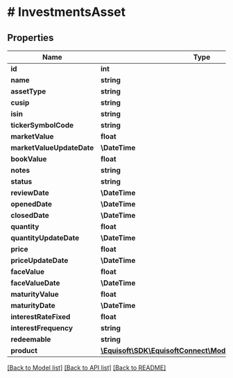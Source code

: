 # # InvestmentsAsset

## Properties

Name | Type | Description | Notes
------------ | ------------- | ------------- | -------------
**id** | **int** |  | [optional]
**name** | **string** |  | [optional]
**assetType** | **string** |  | [optional]
**cusip** | **string** |  | [optional]
**isin** | **string** |  | [optional]
**tickerSymbolCode** | **string** |  | [optional]
**marketValue** | **float** |  | [optional]
**marketValueUpdateDate** | **\DateTime** |  | [optional]
**bookValue** | **float** |  | [optional]
**notes** | **string** |  | [optional]
**status** | **string** |  | [optional]
**reviewDate** | **\DateTime** |  | [optional]
**openedDate** | **\DateTime** |  | [optional]
**closedDate** | **\DateTime** |  | [optional]
**quantity** | **float** |  | [optional]
**quantityUpdateDate** | **\DateTime** |  | [optional]
**price** | **float** |  | [optional]
**priceUpdateDate** | **\DateTime** |  | [optional]
**faceValue** | **float** |  | [optional]
**faceValueDate** | **\DateTime** |  | [optional]
**maturityValue** | **float** |  | [optional]
**maturityDate** | **\DateTime** |  | [optional]
**interestRateFixed** | **float** |  | [optional]
**interestFrequency** | **string** |  | [optional]
**redeemable** | **string** |  | [optional]
**product** | [**\Equisoft\SDK\EquisoftConnect\Model\InvestmentsProduct**](InvestmentsProduct.md) |  | [optional]

[[Back to Model list]](../../README.md#models) [[Back to API list]](../../README.md#endpoints) [[Back to README]](../../README.md)
